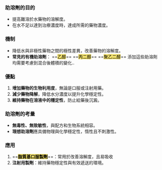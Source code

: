### 助溶劑的目的

- 提高難溶於水藥物的溶解度。
- 在水不足以達到治療濃度時，達成所需的藥物濃度。

### 機制

- 降低水與非極性藥物之間的極性差異，改善藥物的溶解度。
- **常見的有機助溶劑**：
  ==<mark style="background: #EED841C2;">乙醇</mark>==
  ==<mark style="background: #EED841C2;">丙二醇</mark>==
  ==<mark style="background: #EED841C2;">聚乙二醇</mark>==
  添加這些助溶劑均需要考慮到混合後體積的變化..
<!--SR:!2024-10-15,1,224!2024-10-15,1,230!2024-10-15,1,230-->

### 優點

1. **增加藥物的生物利用度**，無論是口服或注射用藥。
2. **減少藥物降解**，降低水分濃度以提升化學穩定性。
3. **維持藥物在溶液中的穩定性**，防止給藥後沉澱。

### 助溶劑的考量

- **無毒性、無致敏性**，與配方和生物系統相容。
- **理想助溶劑**應具備物理與化學穩定性，惰性且不刺激性。

### 應用

1. ==<mark style="background: #EED841C2;">**脂質基口服製劑**</mark>==：常用於改善溶解度，且易吸收
2. **注射用製劑**：維持藥物穩定性與有效遞送的環境。
<!--SR:!2024-10-15,1,230-->